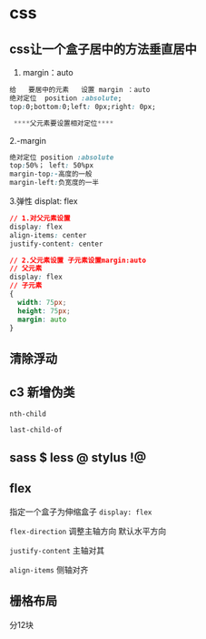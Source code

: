 # css

## css让一个盒子居中的方法垂直居中

1. margin：auto

```css
给   要居中的元素   设置 margin ：auto
绝对定位  position :absolute;
top:0;bottom:0;left: 0px;right: 0px;

 ****父元素要设置相对定位****
```

2.-margin

```css
绝对定位 position :absolute
top:50%； left: 50%px
margin-top:-高度的一般
margin-left:负宽度的一半
```

3.弹性 displat: flex

```css
// 1.对父元素设置
display: flex
align-items: center
justify-content: center

// 2.父元素设置 子元素设置margin:auto
// 父元素
display: flex
// 子元素
{
  width: 75px;
  height: 75px;
  margin: auto
}
```

## 清除浮动

## c3 新增伪类

`nth-child`

`last-child-of`

## sass $ less @ stylus !@

## flex

指定一个盒子为伸缩盒子 `display: flex`

`flex-direction` 调整主轴方向 默认水平方向

`justify-content` 主轴对其

`align-items` 侧轴对齐

## 栅格布局

分12块